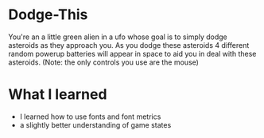 # Dodge-This
You're an a little green alien in a ufo whose goal is to simply dodge asteroids as they approach you. As you dodge these asteroids 4 different random powerup batteries will appear in space to aid you in deal with these asteroids. (Note: the only controls you use are the mouse)
# What I learned
* I learned how to use fonts and font metrics
* a slightly better understanding of game states

